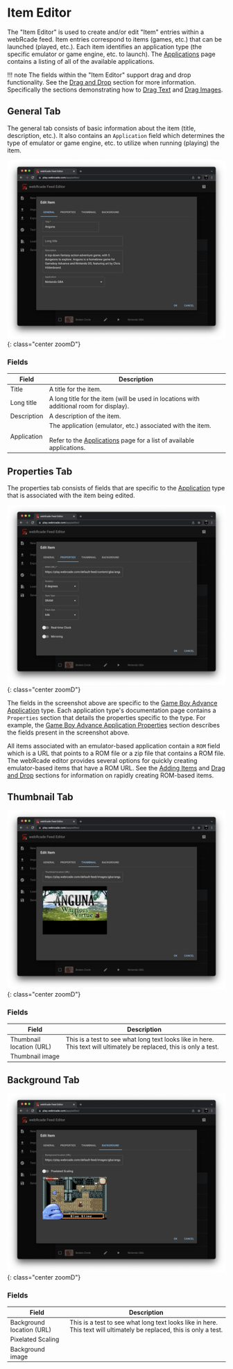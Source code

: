 # Item Editor

The "Item Editor" is used to create and/or edit "Item" entries within a webЯcade feed. Item entries correspond to items (games, etc.) that can be launched (played, etc.). Each item identifies an application type (the specific emulator or game engine, etc. to launch). The [Applications](../../apps/index.md) page contains a listing of all of the available applications. 

!!! note
    The fields within the "Item Editor" support drag and drop functionality. See the [Drag and Drop](../draganddrop.md) section for more information. Specifically the sections demonstrating how to [Drag Text](../draganddrop.md#drag-text) and [Drag Images](../draganddrop.md#drag-images).

## General Tab

The general tab consists of basic information about the item (title, description, etc.). It also contains an `Application` field which determines the type of emulator or game engine, etc. to utilize when running (playing) the item.

![](../../assets/images/editor/itemeditor/generaltab.png){: class="center zoomD"}

### Fields

| __Field__ | __Description__ |
| --- | --- |
| Title |  A title for the item. |
| Long title | A long title for the item (will be used in locations with additional room for display). |
| Description | A description of the item. |
| Application |  The application (emulator, etc.) associated with the item.<br><br>Refer to the [Applications](../../apps/index.md) page for a list of available applications. |

## Properties Tab

The properties tab consists of fields that are specific to the [Application](../../apps/index.md) type that is associated with the item being edited.

![](../../assets/images/editor/itemeditor/propstab.png){: class="center zoomD"}

The fields in the screenshot above are specific to the [Game Boy Advance Application](../../apps/emulators/gba/index.md) type. Each application type's documentation page contains a `Properties` section that details the properties specific to the type. For example, the [Game Boy Advance Application Properties](../../apps/emulators/gba/index.md#properties) section describes the fields present in the screenshot above.

All items associated with an emulator-based application contain a `ROM` field which is a URL that points to a ROM file or a zip file that contains a ROM file. The webЯcade editor provides several options for quickly creating emulator-based items that have a ROM URL. See the [Adding Items](../workspace/addingitems.md) and [Drag and Drop](../draganddrop.md) sections for information on rapidly creating ROM-based items.

## Thumbnail Tab

![](../../assets/images/editor/itemeditor/thumbnailtab.png){: class="center zoomD"}

### Fields

| __Field__ | __Description__ |
| --- | --- |
| Thumbnail location (URL) | This is a test to see what long text looks like in here. This text will ultimately be replaced, this is only a test. |
| Thumbnail image |  |

## Background Tab

![](../../assets/images/editor/itemeditor/backgroundtab.png){: class="center zoomD"}

### Fields

| __Field__ | __Description__ |
| --- | --- |
| Background location (URL) | This is a test to see what long text looks like in here. This text will ultimately be replaced, this is only a test. |
| Pixelated Scaling |  |
| Background image |  |
